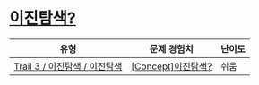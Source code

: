 # [이진탐색?](https://www.codetree.ai/trails/complete/curated-cards/intro-binary-search)

|유형|문제 경험치|난이도|
|---|---|---|
|[Trail 3 / 이진탐색 / 이진탐색](https://www.codetree.ai/trail-info/novice-high/)|[[Concept]이진탐색?](https://www.codetree.ai/trails/complete/curated-cards/intro-binary-search/)|쉬움|


